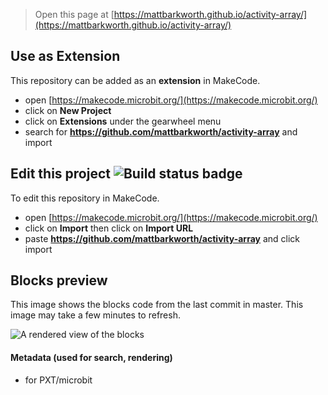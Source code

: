 
> Open this page at [https://mattbarkworth.github.io/activity-array/](https://mattbarkworth.github.io/activity-array/)

## Use as Extension

This repository can be added as an **extension** in MakeCode.

* open [https://makecode.microbit.org/](https://makecode.microbit.org/)
* click on **New Project**
* click on **Extensions** under the gearwheel menu
* search for **https://github.com/mattbarkworth/activity-array** and import

## Edit this project ![Build status badge](https://github.com/mattbarkworth/activity-array/workflows/MakeCode/badge.svg)

To edit this repository in MakeCode.

* open [https://makecode.microbit.org/](https://makecode.microbit.org/)
* click on **Import** then click on **Import URL**
* paste **https://github.com/mattbarkworth/activity-array** and click import

## Blocks preview

This image shows the blocks code from the last commit in master.
This image may take a few minutes to refresh.

![A rendered view of the blocks](https://github.com/mattbarkworth/activity-array/raw/master/.github/makecode/blocks.png)

#### Metadata (used for search, rendering)

* for PXT/microbit
<script src="https://makecode.com/gh-pages-embed.js"></script><script>makeCodeRender("{{ site.makecode.home_url }}", "{{ site.github.owner_name }}/{{ site.github.repository_name }}");</script>
